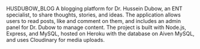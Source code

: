 HUSDUBOW_BLOG
A blogging platform for Dr. Hussein Dubow, an ENT specialist, to share thoughts, stories, and ideas. The application allows users to read posts, like and comment on them, and includes an admin panel for Dr. Dubow to manage content. The project is built with Node.js, Express, and MySQL, hosted on Heroku with the database on Aiven MySQL, and uses Cloudinary for media uploads.
